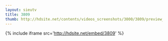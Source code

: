 ```yaml
---
layout: sieutv
title: 3809
thumb: http://hdsite.net/contents/videos_screenshots/3000/3809/preview_360p.mp4.jpg
---
```

{% include iframe src='http://hdsite.net/embed/3809' %}
 
